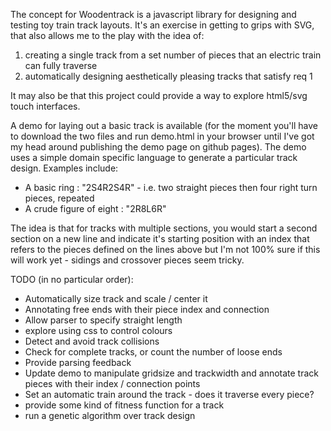 The concept for Woodentrack is a javascript library for designing and testing toy train track layouts.  It's an exercise in getting to grips with SVG, that also allows me to the play with the idea of:

1.  creating a single track from a set number of pieces that an electric train can fully traverse
2.  automatically designing aesthetically pleasing tracks that satisfy req 1

It may also be that this project could provide a way to explore html5/svg touch interfaces.

A demo for laying out a basic track is available (for the moment you'll have to 
download the two files and run demo.html in your browser until I've got my head around publishing the demo
page on github pages).  The demo uses a simple domain specific language to generate a particular track design.  Examples include:
* A basic ring : "2S4R2S4R" - i.e. two straight pieces then four right turn pieces, repeated
* A crude figure of eight : "2R8L6R"

The idea is that for tracks with multiple sections, you would start a second section on a new line and
indicate it's starting position with an index that refers to the pieces defined on the lines above
but I'm not 100% sure if this will work yet - sidings and crossover pieces seem tricky.

TODO (in no particular order):
* Automatically size track and scale / center it
* Annotating free ends with their piece index and connection 
* Allow parser to specify straight length
* explore using css to control colours
* Detect and avoid track collisions
* Check for complete tracks, or count the number of loose ends
* Provide parsing feedback
* Update demo to manipulate gridsize and trackwidth and annotate track pieces with their index / connection points
* Set an automatic train around the track - does it traverse every piece?
* provide some kind of fitness function for a track
* run a genetic algorithm over track design
